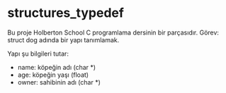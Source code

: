 # structures_typedef

Bu proje Holberton School C programlama dersinin bir parçasıdır.
Görev: struct dog adında bir yapı tanımlamak.

Yapı şu bilgileri tutar:
- name: köpeğin adı (char *)
- age: köpeğin yaşı (float)
- owner: sahibinin adı (char *)
